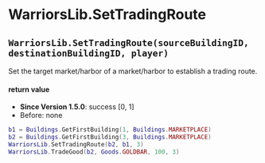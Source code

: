 # WarriorsLib.SetTradingRoute

## `WarriorsLib.SetTradingRoute(sourceBuildingID, destinationBuildingID, player)`

Set the target market/harbor of a market/harbor to establish a trading route.

#### return value

* **Since Version 1.5.0**: success \[0, 1]
* Before: none

```lua
b1 = Buildings.GetFirstBuilding(1, Buildings.MARKETPLACE)
b2 = Buildings.GetFirstBuilding(3, Buildings.MARKETPLACE)
WarriorsLib.SetTradingRoute(b2, b1, 3)
WarriorsLib.TradeGood(b2, Goods.GOLDBAR, 100, 3)
```
